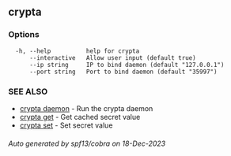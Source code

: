## crypta



### Options

```
  -h, --help          help for crypta
      --interactive   Allow user input (default true)
      --ip string     IP to bind daemon (default "127.0.0.1")
      --port string   Port to bind daemon (default "35997")
```

### SEE ALSO

* [crypta daemon](crypta_daemon.md)	 - Run the crypta daemon
* [crypta get](crypta_get.md)	 - Get cached secret value
* [crypta set](crypta_set.md)	 - Set secret value

###### Auto generated by spf13/cobra on 18-Dec-2023
